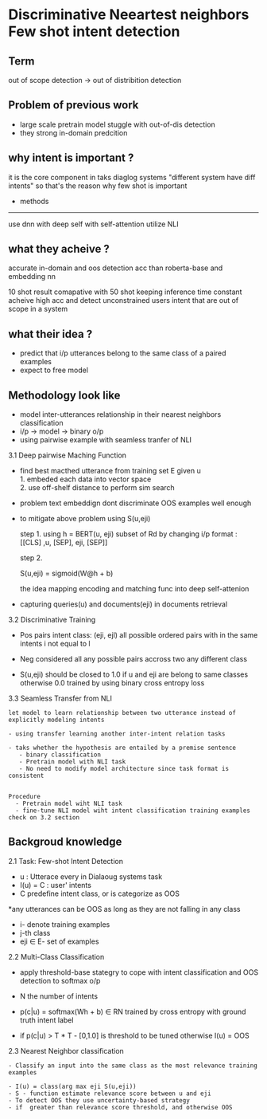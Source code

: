 # Discriminative Neeartest neighbors Few shot intent detection 

Term
--- 
 out of scope detection -> out of distribition detection 

Problem of previous work 
--- 
 * large scale pretrain model stuggle with  out-of-dis detection 
 * they strong in-domain predcition 

why intent is important ?
---
  it is the core component in taks diaglog systems
  "different system have diff intents" so that's the reason why few shot is important

* methods
---
  use dnn with deep self with self-attention 
  utilize NLI  


what they acheive ? 
---
  accurate in-domain and oos detection acc than roberta-base 
and embedding nn  

  10 shot result comapative with 50 shot keeping inference time constant 
  acheive high acc and detect unconstrained users intent that are out of scope in a system


what their idea ? 
---
  * predict that i/p utterances belong to the same class of a paired examples
  * expect to free model   


 Methodology look like 
---
   * model inter-utterances relationship in their nearest neighbors classification
   * i/p -> model -> binary o/p 
   * using pairwise example with seamless tranfer of NLI

3.1 Deep pairwise Maching Function 

   - find best macthed utterance from training set E  given u  
    1. embeded each data into vector space  
    2. use off-shelf distance to perform sim search 

  * problem text embeddign dont discriminate OOS examples well enough  
  * to mitigate above problem using S(u,eji)    

    step 1.
     using  h = BERT(u, eji) subset of Rd 
    by changing i/p format : [[CLS] ,u, [SEP], eji, [SEP]] 

    step 2.
     
     S(u,eji) = sigmoid(W@h + b) 

     the idea mapping encoding and matching func into deep self-attenion


  * capturing queries(u) and documents(eji) in documents retrieval 


3.2 Discriminative Training 

   - Pos pairs intent class: (eji, ejl) all possible ordered pairs with in the same intents
    i not equal to l

   - Neg considered all any possible pairs accross two any different class

   - S(u,eji) should be closed to 1.0 if u and eji are belong to same classes otherwise 0.0 trained by using binary cross entropy loss 

3.3 Seamless Transfer from NLI 
    
    let model to learn relationship between two utterance instead of explicitly modeling intents 

    - using transfer learning another inter-intent relation tasks

    - taks whether the hypothesis are entailed by a premise sentence
       - binary classification
       - Pretrain model with NLI task
       - No need to modify model architecture since task format is consistent


    Procedure 
      - Pretrain model wiht NLI task 
      - fine-tune NLI model wiht intent classification training examples check on 3.2 section



 Backgroud knowledge
---

2.1 Task: Few-shot Intent Detection 
 - u : Utterace every in Dialaoug systems task
 - I(u) = C  : user' intents 
 - C  predefine intent class, or is categorize as OOS  
 
  *any utterances can be OOS as long as they are not falling in any class

 - i- denote training examples 
 - j-th class
 - eji ∈ E- set of examples 

2.2 Multi-Class Classification 

 - apply threshold-base stategry to cope with intent classification and OOS detection 
  to softmax o/p
 
  * N the number of intents

 - p(c|u) = softmax(Wh + b) ∈ RN  trained by cross entropy with ground truth intent label
 
 - if p(c|u) > T  * T - [0,1.0] is threshold to be tuned
   otherwise I(u) = OOS

2.3  Nearest Neighbor classification

    - Classify an input into the same class as the most relevance training examples  

    - I(u) = class(arg max eji S(u,eji))
    - S - function estimate relevance score between u and eji
    - To detect OOS they use uncertainty-based strategy 
    - if  greater than relevance score threshold, and otherwise OOS 


